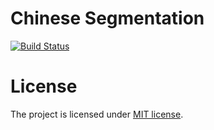 # Chinese Segmentation
[![Build Status](https://travis-ci.org/zhtw/chinese-segmentation.svg?branch=master)](https://travis-ci.org/zhtw/chinese-segmentation)

# License
The project is licensed under [MIT license](http://opensource.org/licenses/MIT).
